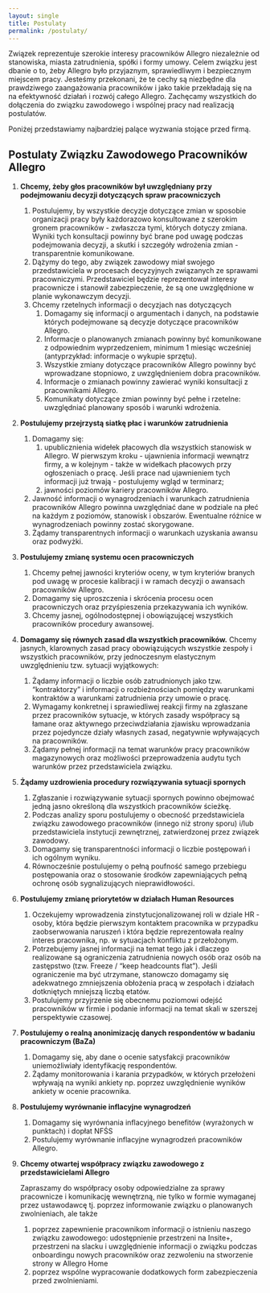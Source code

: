 ```yaml
---
layout: single
title: Postulaty
permalink: /postulaty/
---
```


Związek reprezentuje szerokie interesy pracowników Allegro niezależnie od stanowiska, miasta zatrudnienia, spółki i formy umowy. Celem związku jest dbanie o to, żeby Allegro było przyjaznym, sprawiedliwym i bezpiecznym miejscem pracy. Jesteśmy przekonani, że te cechy są niezbędne dla prawdziwego zaangażowania pracowników i jako takie przekładają się na na efektywność działań i rozwój całego Allegro. 
Zachęcamy wszystkich do dołączenia do związku zawodowego i wspólnej pracy nad realizacją postulatów. 

Poniżej przedstawiamy najbardziej palące wyzwania stojące przed firmą. 

## Postulaty Związku Zawodowego Pracowników Allegro 

1. **Chcemy, żeby głos pracowników był uwzględniany przy podejmowaniu decyzji dotyczących spraw pracowniczych**
   1. Postulujemy, by wszystkie decyzje dotyczące zmian w sposobie organizacji pracy były każdorazowo konsultowane z szerokim gronem pracowników - zwłaszcza tymi, których dotyczy zmiana. Wyniki tych konsultacji powinny być brane pod uwagę podczas podejmowania decyzji, a skutki i szczegóły wdrożenia zmian - transparentnie komunikowane. 
   2. Dążymy do tego, aby związek zawodowy miał swojego przedstawiciela w procesach decyzyjnych związanych ze sprawami pracowniczymi. Przedstawiciel będzie reprezentował interesy pracownicze i stanowił zabezpieczenie, że są one uwzględnione w planie wykonawczym decyzji. 
   3. Chcemy rzetelnych informacji o decyzjach nas dotyczących 
      1. Domagamy się informacji o argumentach i danych, na podstawie których podejmowane są decyzje dotyczące pracowników Allegro. 
      2. Informacje o planowanych zmianach powinny być komunikowane z odpowiednim wyprzedzeniem, minimum 1 miesiąc wcześniej (antyprzykład: informacje o wykupie sprzętu). 
      3. Wszystkie zmiany dotyczące pracowników Allegro powinny być wprowadzane stopniowo, z uwzględnieniem dobra pracowników. 
      4. Informacje o zmianach powinny zawierać wyniki konsultacji z pracownikami Allegro. 
      5. Komunikaty dotyczące zmian powinny być pełne i rzetelne: uwzględniać planowany sposób i warunki wdrożenia. 
2. **Postulujemy przejrzystą siatkę płac i warunków zatrudnienia**
   1. Domagamy się: 
      1. upublicznienia widełek płacowych dla wszystkich stanowisk w Allegro. W pierwszym kroku - ujawnienia informacji wewnątrz firmy, a w kolejnym - także w widełkach płacowych przy ogłoszeniach o pracę. Jeśli prace nad ujawnieniem tych informacji już trwają - postulujemy wgląd w terminarz; 
      2. jawności poziomów kariery pracowników Allegro. 
   2. Jawność informacji o wynagrodzeniach i warunkach zatrudnienia pracowników Allegro powinna uwzględniać dane w podziale na płeć na każdym z poziomów, stanowisk i obszarów. Ewentualne różnice w wynagrodzeniach powinny zostać skorygowane. 
   3. Żądamy transparentnych informacji o warunkach uzyskania awansu oraz podwyżki. 
3. **Postulujemy zmianę systemu ocen pracowniczych**
   1. Chcemy pełnej jawności kryteriów oceny, w tym kryteriów branych pod uwagę w procesie kalibracji i w ramach decyzji o awansach pracowników Allegro. 
   2. Domagamy się uproszczenia i skrócenia procesu ocen pracowniczych oraz przyśpieszenia przekazywania ich wyników. 
   3. Chcemy jasnej, ogólnodostępnej i obowiązującej wszystkich pracowników procedury awansowej. 
4. **Domagamy się równych zasad dla wszystkich pracowników.** Chcemy jasnych, klarownych zasad pracy obowiązujących wszystkie zespoły i wszystkich pracowników, przy jednoczesnym elastycznym uwzględnieniu tzw. sytuacji wyjątkowych: 
   1. Żądamy informacji o liczbie osób zatrudnionych jako tzw. “kontraktorzy” i informacji o rozbieżnościach pomiędzy warunkami kontraktów a warunkami zatrudnienia przy umowie o pracę. 
   2. Wymagamy konkretnej i sprawiedliwej reakcji firmy na zgłaszane przez pracowników sytuacje, w których zasady współpracy są łamane oraz aktywnego przeciwdziałania zjawisku wprowadzania przez pojedyncze działy własnych zasad, negatywnie wpływających na pracowników. 
   3. Żądamy pełnej informacji na temat warunków pracy pracowników magazynowych oraz możliwości przeprowadzenia audytu tych warunków przez przedstawiciela związku. 
5. **Żądamy uzdrowienia procedury rozwiązywania sytuacji spornych**
   1. Zgłaszanie i rozwiązywanie sytuacji spornych powinno obejmować jedną jasno określoną dla wszystkich pracowników ścieżkę. 
   2. Podczas analizy sporu postulujemy o obecność przedstawiciela związku zawodowego pracowników (innego niż strony sporu) i/lub przedstawiciela instytucji zewnętrznej, zatwierdzonej przez związek zawodowy. 
   3. Domagamy się transparentności informacji o liczbie postępowań i ich ogólnym wyniku. 
   4. Równocześnie postulujemy o pełną poufność samego przebiegu postępowania oraz o stosowanie środków zapewniających pełną ochronę osób sygnalizujących nieprawidłowości. 
6. **Postulujemy zmianę priorytetów w działach Human Resources**
   1. Oczekujemy wprowadzenia zinstytucjonalizowanej roli w dziale HR - osoby, która będzie pierwszym kontaktem pracownika w przypadku zaobserwowania naruszeń i która będzie reprezentowała realny interes pracownika, np. w sytuacjach konfliktu z przełożonym. 
   2. Potrzebujemy jasnej informacji na temat tego jak i dlaczego realizowane są ograniczenia zatrudnienia nowych osób oraz osób na zastępstwo (tzw. Freeze / “keep headcounts flat”). Jeśli ograniczenie ma być utrzymane, stanowczo domagamy się adekwatnego zmniejszenia obłożenia pracą w zespołach i działach dotkniętych mniejszą liczbą etatów. 
   3. Postulujemy przyjrzenie się obecnemu poziomowi odejść pracowników w firmie i podanie informacji na temat skali w szerszej perspektywie czasowej. 
7. **Postulujemy o realną anonimizację danych respondentów w badaniu pracowniczym (BaZa)**
   1. Domagamy się, aby dane o ocenie satysfakcji pracowników uniemożliwiały identyfikację respondentów. 
   2. Żądamy monitorowania i karania przypadków, w których przełożeni wpływają na wyniki ankiety np. poprzez uwzględnienie wyników ankiety w ocenie pracownika. 
8. **Postulujemy wyrównanie inflacyjne wynagrodzeń**
   1. Domagamy się wyrównania inflacyjnego benefitów (wyrażonych w punktach) i dopłat NFŚS 
   2. Postulujemy wyrównanie inflacyjne wynagrodzeń pracowników Allegro. 
9. **Chcemy otwartej współpracy związku zawodowego z przedstawicielami Allegro**

   Zapraszamy do współpracy osoby odpowiedzialne za sprawy pracownicze i komunikację wewnętrzną, nie tylko w formie wymaganej przez ustawodawcę tj. poprzez informowanie związku o planowanych zwolnieniach, ale także 
   1. poprzez zapewnienie pracownikom informacji o istnieniu naszego związku zawodowego: udostępnienie przestrzeni na Insite+, przestrzeni na slacku i uwzględnienie informacji o związku podczas onboardingu nowych pracowników oraz zezwoleniu na stworzenie strony w Allegro Home 
   2. poprzez wspólne wypracowanie dodatkowych form zabezpieczenia przed zwolnieniami. 
